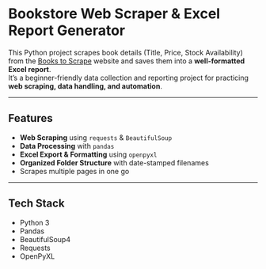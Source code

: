 #  Bookstore Web Scraper & Excel Report Generator

This Python project scrapes book details (Title, Price, Stock Availability) from the [Books to Scrape](https://books.toscrape.com/) website and saves them into a **well-formatted Excel report**.  
It’s a beginner-friendly data collection and reporting project for practicing **web scraping, data handling, and automation**.

---

##  Features
- **Web Scraping** using `requests` & `BeautifulSoup`
- **Data Processing** with `pandas`
- **Excel Export & Formatting** using `openpyxl`
- **Organized Folder Structure** with date-stamped filenames
- Scrapes multiple pages in one go

---

##  Tech Stack
- Python 3
- Pandas
- BeautifulSoup4
- Requests
- OpenPyXL



